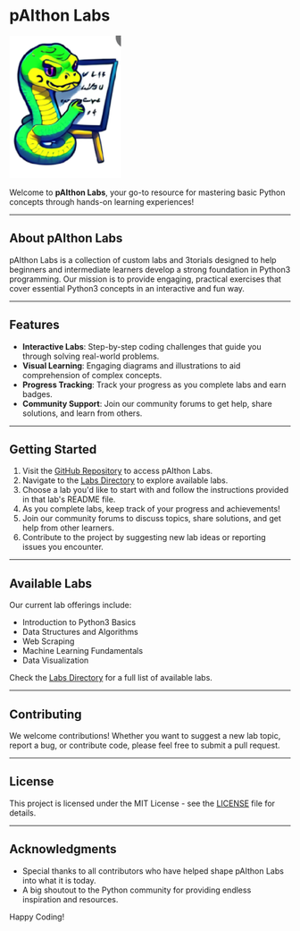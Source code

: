 # pAIthon Labs

[![pAIthon Labs Logo](Labs/Logos-Files/Lab-Logo.png)](https://github.com/worldfamous718/pAIthon-Labs)

Welcome to **pAIthon Labs**, your go-to resource for mastering basic Python concepts through hands-on learning experiences!

---

## About pAIthon Labs

pAIthon Labs is a collection of custom labs and 3torials designed to help beginners and intermediate learners develop a strong foundation in Python3 programming. Our mission is to provide engaging, practical exercises that cover essential Python3 concepts in an interactive and fun way.

---

## Features

- **Interactive Labs**: Step-by-step coding challenges that guide you through solving real-world problems.
- **Visual Learning**: Engaging diagrams and illustrations to aid comprehension of complex concepts.
- **Progress Tracking**: Track your progress as you complete labs and earn badges.
- **Community Support**: Join our community forums to get help, share solutions, and learn from others.

---

## Getting Started

1. Visit the [GitHub Repository](https://github.com/worldfamous718/pAIthon-Labs) to access pAIthon Labs.
2. Navigate to the [Labs Directory](Labs) to explore available labs.
3. Choose a lab you'd like to start with and follow the instructions provided in that lab's README file.
4. As you complete labs, keep track of your progress and achievements!
5. Join our community forums to discuss topics, share solutions, and get help from other learners.
6. Contribute to the project by suggesting new lab ideas or reporting issues you encounter.

---

## Available Labs

Our current lab offerings include:

- Introduction to Python3 Basics
- Data Structures and Algorithms
- Web Scraping
- Machine Learning Fundamentals
- Data Visualization

Check the [Labs Directory](Labs) for a full list of available labs.

---

## Contributing

We welcome contributions! Whether you want to suggest a new lab topic, report a bug, or contribute code, please feel free to submit a pull request.

---

## License

This project is licensed under the MIT License - see the [LICENSE](LICENSE) file for details.

---

## Acknowledgments

- Special thanks to all contributors who have helped shape pAIthon Labs into what it is today.
- A big shoutout to the Python community for providing endless inspiration and resources.

Happy Coding!
